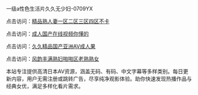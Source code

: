 一级a性色生活片久久无少妇-0709YX

点击访问：<a href="https://heiliaowt0d7p.pages.dev">精品熟人妻一区二区三区四区不卡</a>

点击访问：<a href="https://heiliaoga6s9v.pages.dev">成人国产在线视频你懂的</a>

点击访问：<a href="https://heiliaoow5kzm.pages.dev">久久精品国产亚洲AV成人果</a>

点击访问：<a href="https://heiliao2dmwwy.pages.dev">风韵丰满熟妇啪啪区老熟熟女</a>

本站专注提供高清日本AV资源，涵盖无码、有码、中文字幕等多样类别。每日更新内容，用户无需注册或跳转广告，尽享纯净观影体验。助你快速发现热播作品与经典女优，满足多样化看片需求。

<span style="display:none;">[Canonical link](https://github.com/sau20250709/so14 ）</span>
